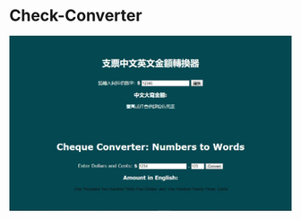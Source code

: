 # Check-Converter

![alt text](https://raw.githubusercontent.com/charleslin826/Check-Converter/master/example.JPG) 
